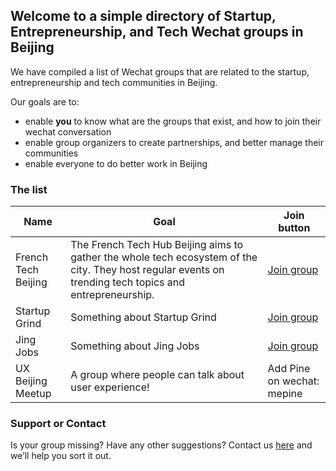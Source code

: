 ## Welcome to a simple directory of Startup, Entrepreneurship, and Tech Wechat groups in Beijing


We have compiled a list of Wechat groups that are related to the startup, entrepreneurship and tech communities in Beijing.

Our goals are to:
- enable **you** to know what are the groups that exist, and how to join their wechat conversation
- enable group organizers to create partnerships, and better manage their communities
- enable everyone to do better work in Beijing


### The list

Name | Goal | Join button
------------ | ------------- | -------------
French Tech Beijing | The French Tech Hub Beijing aims to gather the whole tech ecosystem of the city. They host regular events on trending tech topics and entrepreneurship. |  [Join group](https://github.com/contact)
Startup Grind | Something about Startup Grind | [Join group](https://github.com/contact)
Jing Jobs | Something about Jing Jobs | [Join group](https://github.com/contact)
UX Beijing Meetup | A group where people can talk about user experience! | Add Pine on wechat: mepine




### Support or Contact

Is your group missing? Have any other suggestions? 
Contact us [here](https://github.com/contact) and we’ll help you sort it out.
